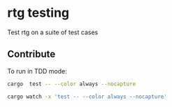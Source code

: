 # rtg testing

Test rtg on a suite of test cases


## Contribute

To run in TDD mode:

```bash
cargo  test -- --color always --nocapture

cargo watch -x 'test -- --color always --nocapture'
```
